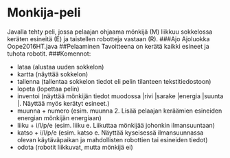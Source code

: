 # Monkija-peli
Javalla tehty peli, jossa pelaajan ohjaama mönkijä (M) liikkuu sokkelossa keräten esineitä (E) ja taistellen robotteja vastaan (R).
###Ajo
Ajoluokka Oope2016HT.java
##Pelaaminen
Tavoitteena on kerätä kaikki esineet ja tuhota robotit.
###Komennot:
* lataa (alustaa uuden sokkelon)
* kartta (näyttää sokkelon)
* tallenna (tallentaa sokkelon tiedot eli pelin tilanteen tekstitiedostoon)
* lopeta (lopettaa pelin)
* inventoi (näyttää mönkijän tiedot muodossa |rivi |sarake |energia |suunta |. Näyttää myös kerätyt esineet.)
* muunna + numero (esim. muunna 2. Lisää pelaajan keräämien esineiden energian mönkijän energiaan)
* liiku + i/l/p/e (esim. liiku e. Liikuttaa mönkijää johonkin ilmansuuntaan)
* katso + i/l/p/e (esim. katso e. Näyttää kyseisessä ilmansuunnassa olevan käytäväpaikan ja mahdollisten robottien tai esineiden tiedot)
* odota (robotit liikkuvat, mutta mönkijä ei)

